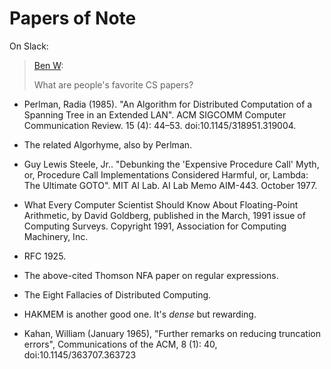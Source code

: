 # Papers of Note

On Slack:

> [Ben W](https://twitter.com/bwarren24):
>
> What are people's favorite CS papers?

* Perlman, Radia (1985). "An Algorithm for Distributed Computation of a Spanning Tree in an Extended LAN". ACM SIGCOMM Computer Communication Review. 15 (4): 44–53. doi:10.1145/318951.319004.

* The related Algorhyme, also by Perlman.

* Guy Lewis Steele, Jr.. "Debunking the 'Expensive Procedure Call' Myth, or, Procedure Call Implementations Considered Harmful, or, Lambda: The Ultimate GOTO". MIT AI Lab. AI Lab Memo AIM-443. October 1977.

* What Every Computer Scientist Should Know About Floating-Point Arithmetic, by David Goldberg, published in the March, 1991 issue of Computing Surveys. Copyright 1991, Association for Computing Machinery, Inc.

* RFC 1925.

* The above-cited Thomson NFA paper on regular expressions.

* The Eight Fallacies of Distributed Computing.

* HAKMEM is another good one. It's _dense_ but rewarding.

* Kahan, William (January 1965), "Further remarks on reducing truncation errors", Communications of the ACM, 8 (1): 40, doi:10.1145/363707.363723
